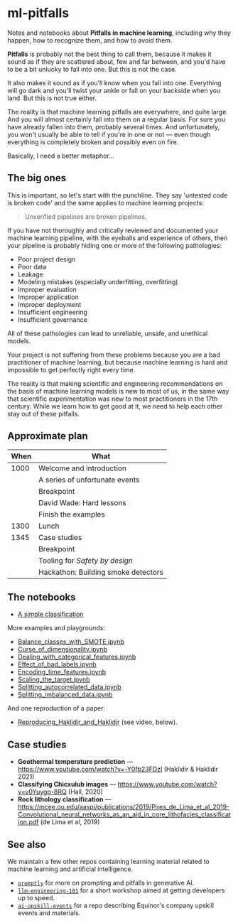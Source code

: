 # ml-pitfalls

Notes and notebooks about **Pitfalls in machine learning**, including why they happen, how to recognize them, and how to avoid them.

**Pitfalls** is probably not the best thing to call them, because it makes it sound as if they are scattered about, few and far between, and you'd have to be a bit unlucky to fall into one. But this is not the case.

It also makes it sound as if you'll know when you fall into one. Everything will go dark and you'll twist your ankle or fall on your backside when you land. But this is not true either.

The reality is that machine learning pitfalls are everywhere, and quite large. And you will almost certainly fall into them on a regular basis. For sure you have already fallen into them, probably several times. And unfortunately, you won't usually  be able to tell if you're in one or not &mdash; even though everything is completely broken and possibly even on fire.

Basically, I need a better metaphor...


## The big ones

This is important, so let's start with the punchline. They say 'untested code is broken code' and the same applies to machine learning projects:

> Unverified pipelines are broken pipelines.

If you have not thoroughly and critically reviewed and documented your machine learning pipeline, with the eyeballs and experience of others, then your pipeline is probably hiding one or more of the following pathologies:

- Poor project design
- Poor data
- Leakage
- Modeling mistakes (especially underfitting, overfitting)
- Improper evaluation
- Improper application
- Improper deployment
- Insufficient engineering
- Insufficient governance

All of these pathologies can lead to unreliable, unsafe, and unethical models.

Your project is not suffering from these problems because you are a bad practitioner of machine learning, but because machine learning is hard and impossible to get perfectly right every time.

The reality is that making scientific and engineering recommendations on the basis of machine learning models is new to most of us, in the same way that scientific experimentation was new to most practitioners in the 17th century. While we learn how to get good at it, we need to help each other stay out of these pitfalls.


## Approximate plan

| When | What                                |
|------|-------------------------------------|
| 1000 | Welcome and introduction            |
|      | A series of unfortunate events      |
|      | Breakpoint                          |
|      | David Wade: Hard lessons            |
|      | Finish the examples                 |
| 1300 | Lunch                               |
| 1345 | Case studies                        |
|      | Breakpoint                          |
|      | Tooling for _Safety by design_      |
|      | Hackathon: Building smoke detectors |  


## The notebooks

- [A simple classification](notebooks/A_simple_classification.ipynb)

More examples and playgrounds:

- [Balance_classes_with_SMOTE.ipynb](notebooks/Balance_classes_with_SMOTE.ipynb)
- [Curse_of_dimensionality.ipynb](notebooks/Curse_of_dimensionality.ipynb)
- [Dealing_with_categorical_features.ipynb](notebooks/Dealing_with_categorical_features.ipynb)
- [Effect_of_bad_labels.ipynb](notebooks/Effect_of_bad_labels.ipynb)
- [Encoding_time_features.ipynb](notebooks/Encoding_time_features.ipynb)
- [Scaling_the_target.ipynb](notebooks/Scaling_the_target.ipynb)
- [Splitting_autocorrelated_data.ipynb](notebooks/Splitting_autocorrelated_data.ipynb)
- [Splitting_imbalanced_data.ipynb](notebooks/Splitting_imbalanced_data.ipynb)

And one reproduction of a paper:

- [Reproducing_Haklidir_and_Haklidir](notebooks/Reproducing_Haklidir_and_Haklidir.ipynb) (see video, below).

## Case studies

- **Geothermal temperature prediction** &mdash; https://www.youtube.com/watch?v=-Y0fb23FDzI (Haklidir & Haklidir 2021)
- **Classifying Chicxulub images** &mdash; https://www.youtube.com/watch?v=v0Yuygp-8RQ (Hall, 2020)
- **Rock lithology classification** &mdash; https://mcee.ou.edu/aaspi/publications/2019/Pires_de_Lima_et_al_2019-Convolutional_neural_networks_as_an_aid_in_core_lithofacies_classification.pdf (de Lima et al, 2019)

## See also

We maintain a few other repos containing learning material related to machine learning and artificial intelligence.

- [`promptly`](https://github.com/equinor/promptly) for more on prompting and pitfalls in generative AI.
- [`llm-engineering-101`](https://github.com/equinor/llm-engineering-101) for a short workshop aimed at getting developers up to speed.
- [`ai-upskill-events`](https://github.com/equinor/ai-upskill-events) for a repo describing Equinor's company upskill events and materials.
